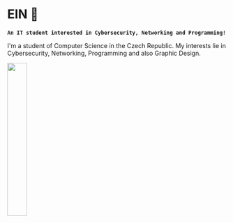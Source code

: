 # EIN 🦝

**`An IT student interested in Cybersecurity, Networking and Programming!`**

I'm a student of Computer Science in the Czech Republic. My interests lie in Cybersecurity, Networking, Programming and also Graphic Design.

<img width="30%" src="https://preview.redd.it/4dnvvjeuq0541.jpg?auto=webp&amp;s=463a2698738fd9ac65234a3bcb699b40b0298077">
